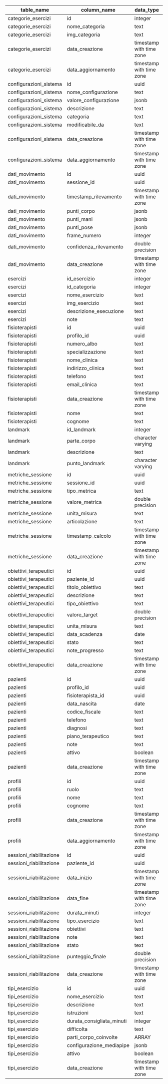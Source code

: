 | table_name              | column_name               | data_type                | is_nullable |
| ----------------------- | ------------------------- | ------------------------ | ----------- |
| categorie_esercizi      | id                        | integer                  | NO          |
| categorie_esercizi      | nome_categoria            | text                     | NO          |
| categorie_esercizi      | img_categoria             | text                     | NO          |
| categorie_esercizi      | data_creazione            | timestamp with time zone | YES         |
| categorie_esercizi      | data_aggiornamento        | timestamp with time zone | YES         |
| configurazioni_sistema  | id                        | uuid                     | NO          |
| configurazioni_sistema  | nome_configurazione       | text                     | NO          |
| configurazioni_sistema  | valore_configurazione     | jsonb                    | NO          |
| configurazioni_sistema  | descrizione               | text                     | YES         |
| configurazioni_sistema  | categoria                 | text                     | NO          |
| configurazioni_sistema  | modificabile_da           | text                     | YES         |
| configurazioni_sistema  | data_creazione            | timestamp with time zone | YES         |
| configurazioni_sistema  | data_aggiornamento        | timestamp with time zone | YES         |
| dati_movimento          | id                        | uuid                     | NO          |
| dati_movimento          | sessione_id               | uuid                     | NO          |
| dati_movimento          | timestamp_rilevamento     | timestamp with time zone | NO          |
| dati_movimento          | punti_corpo               | jsonb                    | YES         |
| dati_movimento          | punti_mani                | jsonb                    | YES         |
| dati_movimento          | punti_pose                | jsonb                    | YES         |
| dati_movimento          | frame_numero              | integer                  | YES         |
| dati_movimento          | confidenza_rilevamento    | double precision         | YES         |
| dati_movimento          | data_creazione            | timestamp with time zone | YES         |
| esercizi                | id_esercizio              | integer                  | NO          |
| esercizi                | id_categoria              | integer                  | NO          |
| esercizi                | nome_esercizio            | text                     | NO          |
| esercizi                | img_esercizio             | text                     | NO          |
| esercizi                | descrizione_esecuzione    | text                     | NO          |
| esercizi                | note                      | text                     | YES         |
| fisioterapisti          | id                        | uuid                     | NO          |
| fisioterapisti          | profilo_id                | uuid                     | NO          |
| fisioterapisti          | numero_albo               | text                     | NO          |
| fisioterapisti          | specializzazione          | text                     | NO          |
| fisioterapisti          | nome_clinica              | text                     | NO          |
| fisioterapisti          | indirizzo_clinica         | text                     | NO          |
| fisioterapisti          | telefono                  | text                     | YES         |
| fisioterapisti          | email_clinica             | text                     | YES         |
| fisioterapisti          | data_creazione            | timestamp with time zone | YES         |
| fisioterapisti          | nome                      | text                     | NO          |
| fisioterapisti          | cognome                   | text                     | NO          |
| landmark                | id_landmark               | integer                  | NO          |
| landmark                | parte_corpo               | character varying        | NO          |
| landmark                | descrizione               | text                     | YES         |
| landmark                | punto_landmark            | character varying        | NO          |
| metriche_sessione       | id                        | uuid                     | NO          |
| metriche_sessione       | sessione_id               | uuid                     | NO          |
| metriche_sessione       | tipo_metrica              | text                     | NO          |
| metriche_sessione       | valore_metrica            | double precision         | NO          |
| metriche_sessione       | unita_misura              | text                     | NO          |
| metriche_sessione       | articolazione             | text                     | YES         |
| metriche_sessione       | timestamp_calcolo         | timestamp with time zone | NO          |
| metriche_sessione       | data_creazione            | timestamp with time zone | YES         |
| obiettivi_terapeutici   | id                        | uuid                     | NO          |
| obiettivi_terapeutici   | paziente_id               | uuid                     | NO          |
| obiettivi_terapeutici   | titolo_obiettivo          | text                     | NO          |
| obiettivi_terapeutici   | descrizione               | text                     | NO          |
| obiettivi_terapeutici   | tipo_obiettivo            | text                     | NO          |
| obiettivi_terapeutici   | valore_target             | double precision         | YES         |
| obiettivi_terapeutici   | unita_misura              | text                     | YES         |
| obiettivi_terapeutici   | data_scadenza             | date                     | YES         |
| obiettivi_terapeutici   | stato                     | text                     | YES         |
| obiettivi_terapeutici   | note_progresso            | text                     | YES         |
| obiettivi_terapeutici   | data_creazione            | timestamp with time zone | YES         |
| pazienti                | id                        | uuid                     | NO          |
| pazienti                | profilo_id                | uuid                     | NO          |
| pazienti                | fisioterapista_id         | uuid                     | NO          |
| pazienti                | data_nascita              | date                     | NO          |
| pazienti                | codice_fiscale            | text                     | YES         |
| pazienti                | telefono                  | text                     | YES         |
| pazienti                | diagnosi                  | text                     | NO          |
| pazienti                | piano_terapeutico         | text                     | NO          |
| pazienti                | note                      | text                     | YES         |
| pazienti                | attivo                    | boolean                  | YES         |
| pazienti                | data_creazione            | timestamp with time zone | YES         |
| profili                 | id                        | uuid                     | NO          |
| profili                 | ruolo                     | text                     | NO          |
| profili                 | nome                      | text                     | NO          |
| profili                 | cognome                   | text                     | NO          |
| profili                 | data_creazione            | timestamp with time zone | YES         |
| profili                 | data_aggiornamento        | timestamp with time zone | YES         |
| sessioni_riabilitazione | id                        | uuid                     | NO          |
| sessioni_riabilitazione | paziente_id               | uuid                     | NO          |
| sessioni_riabilitazione | data_inizio               | timestamp with time zone | NO          |
| sessioni_riabilitazione | data_fine                 | timestamp with time zone | YES         |
| sessioni_riabilitazione | durata_minuti             | integer                  | YES         |
| sessioni_riabilitazione | tipo_esercizio            | text                     | NO          |
| sessioni_riabilitazione | obiettivi                 | text                     | YES         |
| sessioni_riabilitazione | note                      | text                     | YES         |
| sessioni_riabilitazione | stato                     | text                     | YES         |
| sessioni_riabilitazione | punteggio_finale          | double precision         | YES         |
| sessioni_riabilitazione | data_creazione            | timestamp with time zone | YES         |
| tipi_esercizio          | id                        | uuid                     | NO          |
| tipi_esercizio          | nome_esercizio            | text                     | NO          |
| tipi_esercizio          | descrizione               | text                     | NO          |
| tipi_esercizio          | istruzioni                | text                     | NO          |
| tipi_esercizio          | durata_consigliata_minuti | integer                  | YES         |
| tipi_esercizio          | difficolta                | text                     | YES         |
| tipi_esercizio          | parti_corpo_coinvolte     | ARRAY                    | YES         |
| tipi_esercizio          | configurazione_mediapipe  | jsonb                    | YES         |
| tipi_esercizio          | attivo                    | boolean                  | YES         |
| tipi_esercizio          | data_creazione            | timestamp with time zone | YES         |